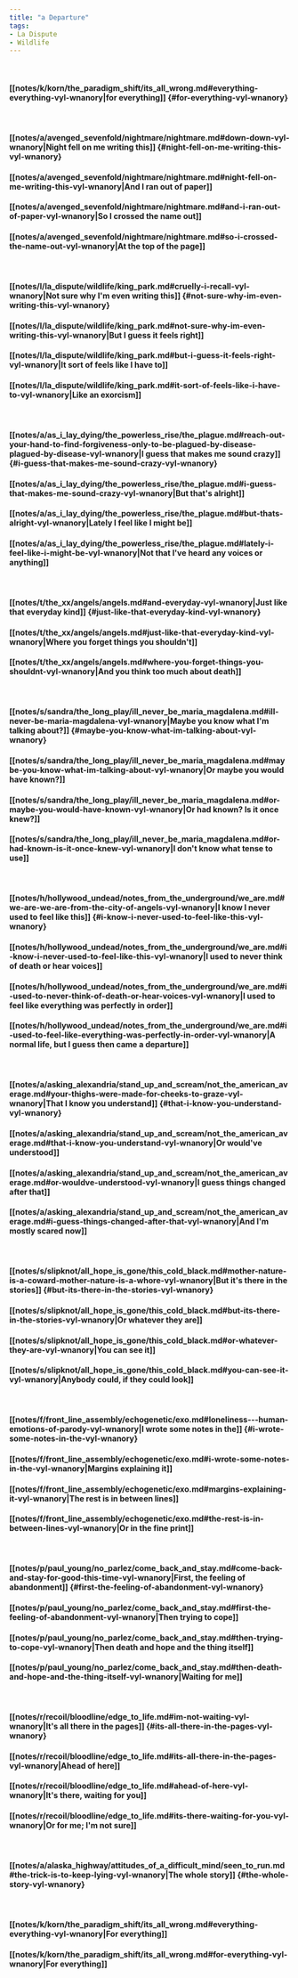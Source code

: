 ```yaml
---
title: "a Departure"
tags:
- La Dispute
- Wildlife
---
```

&nbsp;
#### [[notes/k/korn/the_paradigm_shift/its_all_wrong.md#everything-everything-vyl-wnanory|for everything]] {#for-everything-vyl-wnanory}
&nbsp;
#### [[notes/a/avenged_sevenfold/nightmare/nightmare.md#down-down-vyl-wnanory|Night fell on me writing this]] {#night-fell-on-me-writing-this-vyl-wnanory}
#### [[notes/a/avenged_sevenfold/nightmare/nightmare.md#night-fell-on-me-writing-this-vyl-wnanory|And I ran out of paper]]
#### [[notes/a/avenged_sevenfold/nightmare/nightmare.md#and-i-ran-out-of-paper-vyl-wnanory|So I crossed the name out]]
#### [[notes/a/avenged_sevenfold/nightmare/nightmare.md#so-i-crossed-the-name-out-vyl-wnanory|At the top of the page]]
&nbsp;
#### [[notes/l/la_dispute/wildlife/king_park.md#cruelly-i-recall-vyl-wnanory|Not sure why I'm even writing this]] {#not-sure-why-im-even-writing-this-vyl-wnanory}
#### [[notes/l/la_dispute/wildlife/king_park.md#not-sure-why-im-even-writing-this-vyl-wnanory|But I guess it feels right]]
#### [[notes/l/la_dispute/wildlife/king_park.md#but-i-guess-it-feels-right-vyl-wnanory|It sort of feels like I have to]]
#### [[notes/l/la_dispute/wildlife/king_park.md#it-sort-of-feels-like-i-have-to-vyl-wnanory|Like an exorcism]]
&nbsp;
#### [[notes/a/as_i_lay_dying/the_powerless_rise/the_plague.md#reach-out-your-hand-to-find-forgiveness-only-to-be-plagued-by-disease-plagued-by-disease-vyl-wnanory|I guess that makes me sound crazy]] {#i-guess-that-makes-me-sound-crazy-vyl-wnanory}
#### [[notes/a/as_i_lay_dying/the_powerless_rise/the_plague.md#i-guess-that-makes-me-sound-crazy-vyl-wnanory|But that's alright]]
#### [[notes/a/as_i_lay_dying/the_powerless_rise/the_plague.md#but-thats-alright-vyl-wnanory|Lately I feel like I might be]]
#### [[notes/a/as_i_lay_dying/the_powerless_rise/the_plague.md#lately-i-feel-like-i-might-be-vyl-wnanory|Not that I've heard any voices or anything]]
&nbsp;
#### [[notes/t/the_xx/angels/angels.md#and-everyday-vyl-wnanory|Just like that everyday kind]] {#just-like-that-everyday-kind-vyl-wnanory}
#### [[notes/t/the_xx/angels/angels.md#just-like-that-everyday-kind-vyl-wnanory|Where you forget things you shouldn't]]
#### [[notes/t/the_xx/angels/angels.md#where-you-forget-things-you-shouldnt-vyl-wnanory|And you think too much about death]]
&nbsp;
#### [[notes/s/sandra/the_long_play/ill_never_be_maria_magdalena.md#ill-never-be-maria-magdalena-vyl-wnanory|Maybe you know what I'm talking about?]] {#maybe-you-know-what-im-talking-about-vyl-wnanory}
#### [[notes/s/sandra/the_long_play/ill_never_be_maria_magdalena.md#maybe-you-know-what-im-talking-about-vyl-wnanory|Or maybe you would have known?]]
#### [[notes/s/sandra/the_long_play/ill_never_be_maria_magdalena.md#or-maybe-you-would-have-known-vyl-wnanory|Or had known? Is it once knew?]]
#### [[notes/s/sandra/the_long_play/ill_never_be_maria_magdalena.md#or-had-known-is-it-once-knew-vyl-wnanory|I don't know what tense to use]]
&nbsp;
#### [[notes/h/hollywood_undead/notes_from_the_underground/we_are.md#we-are-we-are-from-the-city-of-angels-vyl-wnanory|I know I never used to feel like this]] {#i-know-i-never-used-to-feel-like-this-vyl-wnanory}
#### [[notes/h/hollywood_undead/notes_from_the_underground/we_are.md#i-know-i-never-used-to-feel-like-this-vyl-wnanory|I used to never think of death or hear voices]]
#### [[notes/h/hollywood_undead/notes_from_the_underground/we_are.md#i-used-to-never-think-of-death-or-hear-voices-vyl-wnanory|I used to feel like everything was perfectly in order]]
#### [[notes/h/hollywood_undead/notes_from_the_underground/we_are.md#i-used-to-feel-like-everything-was-perfectly-in-order-vyl-wnanory|A normal life, but I guess then came a departure]]
&nbsp;
#### [[notes/a/asking_alexandria/stand_up_and_scream/not_the_american_average.md#your-thighs-were-made-for-cheeks-to-graze-vyl-wnanory|That I know you understand]] {#that-i-know-you-understand-vyl-wnanory}
#### [[notes/a/asking_alexandria/stand_up_and_scream/not_the_american_average.md#that-i-know-you-understand-vyl-wnanory|Or would've understood]]
#### [[notes/a/asking_alexandria/stand_up_and_scream/not_the_american_average.md#or-wouldve-understood-vyl-wnanory|I guess things changed after that]]
#### [[notes/a/asking_alexandria/stand_up_and_scream/not_the_american_average.md#i-guess-things-changed-after-that-vyl-wnanory|And I'm mostly scared now]]
&nbsp;
#### [[notes/s/slipknot/all_hope_is_gone/this_cold_black.md#mother-nature-is-a-coward-mother-nature-is-a-whore-vyl-wnanory|But it's there in the stories]] {#but-its-there-in-the-stories-vyl-wnanory}
#### [[notes/s/slipknot/all_hope_is_gone/this_cold_black.md#but-its-there-in-the-stories-vyl-wnanory|Or whatever they are]]
#### [[notes/s/slipknot/all_hope_is_gone/this_cold_black.md#or-whatever-they-are-vyl-wnanory|You can see it]]
#### [[notes/s/slipknot/all_hope_is_gone/this_cold_black.md#you-can-see-it-vyl-wnanory|Anybody could, if they could look]]
&nbsp;
#### [[notes/f/front_line_assembly/echogenetic/exo.md#loneliness---human-emotions-of-parody-vyl-wnanory|I wrote some notes in the]] {#i-wrote-some-notes-in-the-vyl-wnanory}
#### [[notes/f/front_line_assembly/echogenetic/exo.md#i-wrote-some-notes-in-the-vyl-wnanory|Margins explaining it]]
#### [[notes/f/front_line_assembly/echogenetic/exo.md#margins-explaining-it-vyl-wnanory|The rest is in between lines]]
#### [[notes/f/front_line_assembly/echogenetic/exo.md#the-rest-is-in-between-lines-vyl-wnanory|Or in the fine print]]
&nbsp;
#### [[notes/p/paul_young/no_parlez/come_back_and_stay.md#come-back-and-stay-for-good-this-time-vyl-wnanory|First, the feeling of abandonment]] {#first-the-feeling-of-abandonment-vyl-wnanory}
#### [[notes/p/paul_young/no_parlez/come_back_and_stay.md#first-the-feeling-of-abandonment-vyl-wnanory|Then trying to cope]]
#### [[notes/p/paul_young/no_parlez/come_back_and_stay.md#then-trying-to-cope-vyl-wnanory|Then death and hope and the thing itself]]
#### [[notes/p/paul_young/no_parlez/come_back_and_stay.md#then-death-and-hope-and-the-thing-itself-vyl-wnanory|Waiting for me]]
&nbsp;
#### [[notes/r/recoil/bloodline/edge_to_life.md#im-not-waiting-vyl-wnanory|It's all there in the pages]] {#its-all-there-in-the-pages-vyl-wnanory}
#### [[notes/r/recoil/bloodline/edge_to_life.md#its-all-there-in-the-pages-vyl-wnanory|Ahead of here]]
#### [[notes/r/recoil/bloodline/edge_to_life.md#ahead-of-here-vyl-wnanory|It's there, waiting for you]]
#### [[notes/r/recoil/bloodline/edge_to_life.md#its-there-waiting-for-you-vyl-wnanory|Or for me; I'm not sure]]
&nbsp;
#### [[notes/a/alaska_highway/attitudes_of_a_difficult_mind/seen_to_run.md#the-trick-is-to-keep-lying-vyl-wnanory|The whole story]] {#the-whole-story-vyl-wnanory}
&nbsp;
#### [[notes/k/korn/the_paradigm_shift/its_all_wrong.md#everything-everything-vyl-wnanory|For everything]]
#### [[notes/k/korn/the_paradigm_shift/its_all_wrong.md#for-everything-vyl-wnanory|For everything]]
